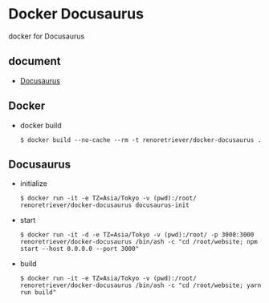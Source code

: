 # Docker Docusaurus

docker for Docusaurus

## document

- [Docusaurus](https://docusaurus.io/en/)

## Docker

- docker build

    ```
    $ docker build --no-cache --rm -t renoretriever/docker-docusaurus .
    ```

## Docusaurus

- initialize

    ```
    $ docker run -it -e TZ=Asia/Tokyo -v (pwd):/root/ renoretriever/docker-docusaurus docusaurus-init
    ```

- start

    ```
    $ docker run -it -d -e TZ=Asia/Tokyo -v (pwd):/root/ -p 3000:3000 renoretriever/docker-docusaurus /bin/ash -c "cd /root/website; npm start --host 0.0.0.0 --port 3000"
    ```

- build

    ```
    $ docker run -it -e TZ=Asia/Tokyo -v (pwd):/root/ renoretriever/docker-docusaurus /bin/ash -c "cd /root/website; yarn run build"
    ```

